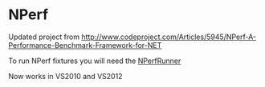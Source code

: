 NPerf
=====

Updated project from http://www.codeproject.com/Articles/5945/NPerf-A-Performance-Benchmark-Framework-for-NET

To run NPerf fixtures you will need the [NPerfRunner](https://github.com/Orcomp/NPerfRunner)

Now works in VS2010 and VS2012